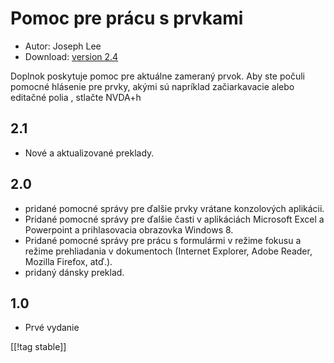 # Pomoc pre prácu s prvkami #

* Autor: Joseph Lee
* Download: [version 2.4][1]

Doplnok poskytuje pomoc pre aktuálne zameraný prvok. Aby ste počuli pomocné
hlásenie pre prvky, akými sú napríklad začiarkavacie alebo editačné polia ,
stlačte NVDA+h

## 2.1 ##

* Nové a aktualizované preklady.


## 2.0 ##

* pridané pomocné správy pre ďalšie prvky vrátane konzolových aplikácii.
* Pridané pomocné správy pre ďalšie časti v aplikáciách Microsoft Excel a
  Powerpoint a prihlasovacia obrazovka Windows 8.
* Pridané pomocné správy pre prácu s formulármi v režime fokusu a režime
  prehliadania v dokumentoch (Internet Explorer, Adobe Reader, Mozilla
  Firefox, atď.).
* pridaný dánsky preklad.


## 1.0 ##

* Prvé vydanie

[[!tag stable]]

[1]: http://addons.nvda-project.org/files/get.php?file=cua
